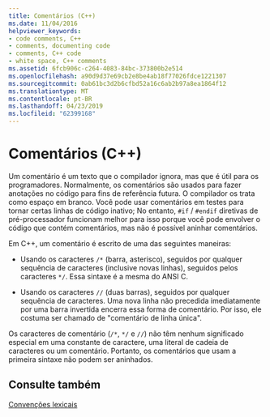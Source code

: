 ```yaml
---
title: Comentários (C++)
ms.date: 11/04/2016
helpviewer_keywords:
- code comments, C++
- comments, documenting code
- comments, C++ code
- white space, C++ comments
ms.assetid: 6fcb906c-c264-4083-84bc-373800b2e514
ms.openlocfilehash: a90d9d37e69cb2e8be4ab18f77026fdce1221307
ms.sourcegitcommit: 0ab61bc3d2b6cfbd52a16c6ab2b97a8ea1864f12
ms.translationtype: MT
ms.contentlocale: pt-BR
ms.lasthandoff: 04/23/2019
ms.locfileid: "62399168"
---
```

# <a name="comments-c"></a>Comentários (C++)

Um comentário é um texto que o compilador ignora, mas que é útil para os programadores. Normalmente, os comentários são usados para fazer anotações no código para fins de referência futura. O compilador os trata como espaço em branco. Você pode usar comentários em testes para tornar certas linhas de código inativo; No entanto, `#if` / `#endif` diretivas de pré-processador funcionam melhor para isso porque você pode envolver o código que contém comentários, mas não é possível aninhar comentários.

Em C++, um comentário é escrito de uma das seguintes maneiras:

- Usando os caracteres `/*` (barra, asterisco), seguidos por qualquer sequência de caracteres (inclusive novas linhas), seguidos pelos caracteres `*/`. Essa sintaxe é a mesma do ANSI C.

- Usando os caracteres `//` (duas barras), seguidos por qualquer sequência de caracteres. Uma nova linha não precedida imediatamente por uma barra invertida encerra essa forma de comentário. Por isso, ele costuma ser chamado de "comentário de linha única".

Os caracteres de comentário (`/*`, `*/` e `//`) não têm nenhum significado especial em uma constante de caractere, uma literal de cadeia de caracteres ou um comentário. Portanto, os comentários que usam a primeira sintaxe não podem ser aninhados.

## <a name="see-also"></a>Consulte também

[Convenções lexicais](../cpp/lexical-conventions.md)